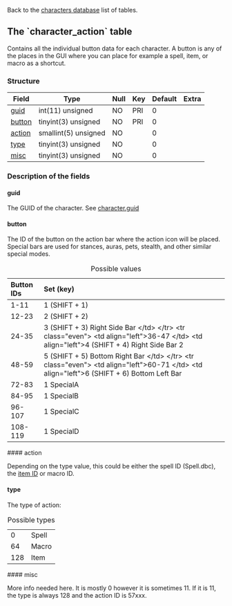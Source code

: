 Back to the [characters database](charactersdb_struct) list of tables.

The \`character\_action\` table
-------------------------------

Contains all the individual button data for each character. A button is any of the places in the GUI where you can place for example a spell, item, or macro as a shortcut.

### Structure

| **Field**                         | **Type**             | **Null** | **Key** | **Default** | **Extra** |
|-----------------------------------|----------------------|----------|---------|-------------|-----------|
| [guid](Character_action#guid)     | int(11) unsigned     | NO       | PRI     | 0           |           |
| [button](Character_action#button) | tinyint(3) unsigned  | NO       | PRI     | 0           |           |
| [action](Character_action#action) | smallint(5) unsigned | NO       |         | 0           |           |
| [type](Character_action#type)     | tinyint(3) unsigned  | NO       |         | 0           |           |
| [misc](Character_action#misc)     | tinyint(3) unsigned  | NO       |         | 0           |           |

### Description of the fields

#### guid

The GUID of the character. See [character.guid](character#guid)

#### button

The ID of the button on the action bar where the action icon will be placed.
Special bars are used for stances, auras, pets, stealth, and other similar special modes.

<table>
<caption>
Possible values

</caption>
<thead>
<tr class="header">
<th align="left">
Button IDs

</th>
<th align="left">
Set (key)

</th>
</tr>
</thead>
<tbody>
<tr class="odd">
<td align="left">
1-11

</td>
<td align="left">
1 (SHIFT + 1)

</td>
</tr>
<tr class="even">
<td align="left">
12-23

</td>
<td align="left">
2 (SHIFT + 2)

</td>
</tr>
<tr class="odd">
<td align="left">
24-35

</td>
<td align="left">
3 (SHIFT + 3)  Right Side Bar
&lt;/td&gt;
&lt;/tr&gt;
&lt;tr class="even"&gt;
&lt;td align="left"&gt;36-47
&lt;/td&gt;
&lt;td align="left"&gt;4 (SHIFT + 4)  Right Side Bar 2

</td>
</tr>
<tr class="odd">
<td align="left">
48-59

</td>
<td align="left">
5 (SHIFT + 5)  Bottom Right Bar
&lt;/td&gt;
&lt;/tr&gt;
&lt;tr class="even"&gt;
&lt;td align="left"&gt;60-71
&lt;/td&gt;
&lt;td align="left"&gt;6 (SHIFT + 6)  Bottom Left Bar

</td>
</tr>
<tr class="odd">
<td align="left">
72-83

</td>
<td align="left">
1 SpecialA

</td>
</tr>
<tr class="even">
<td align="left">
84-95

</td>
<td align="left">
1 SpecialB

</td>
</tr>
<tr class="odd">
<td align="left">
96-107

</td>
<td align="left">
1 SpecialC

</td>
</tr>
<tr class="even">
<td align="left">
108-119

</td>
<td align="left">
1 SpecialD

</td>
</tr>
</tbody>
</table>
#### action

Depending on the type value, this could be either the spell ID (Spell.dbc), the [item ID](item_template#entry) or macro ID.

#### type

The type of action:

<table>
<caption>
Possible types

</caption>
<tbody>
<tr class="odd">
<td align="left">
0

</td>
<td align="left">
Spell

</td>
</tr>
<tr class="even">
<td align="left">
64

</td>
<td align="left">
Macro

</td>
</tr>
<tr class="odd">
<td align="left">
128

</td>
<td align="left">
Item

</td>
</tr>
</tbody>
</table>
#### misc

More info needed here.
It is mostly 0 however it is sometimes 11.
If it is 11, the type is always 128 and the action ID is 57xxx.
